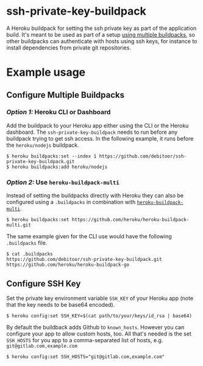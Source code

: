 # ssh-private-key-buildpack

A Heroku buildpack for setting the ssh private key as part of the application build. It's meant to be used as part of a setup [using multiple buildpacks](https://devcenter.heroku.com/articles/using-multiple-buildpacks-for-an-app), so other buildpacks can authenticate with hosts using ssh keys, for instance to install dependencies from private git repositories.

# Example usage

## Configure Multiple Buildpacks
### _Option 1:_ Heroku CLI or Dashboard
Add the buildpack to your Heroku app either using the CLI or the Heroku dashboard. The `ssh-private-key-buildpack` needs to run before any buildpack trying to get ssh access. In the following example, it runs before the `heroku/nodejs` buildpack.

    $ heroku buildpacks:set --index 1 https://github.com/debitoor/ssh-private-key-buildpack.git
    $ heroku buildpacks:add heroku/nodejs

### _Option 2:_ Use `heroku-buildpack-multi`
Instead of setting the buildpacks directly with Heroku they can also be configured using a `.buildpacks` in combination with [`heroku-buildpack-multi`]( https://github.com/heroku/heroku-buildpack-multi).

    $ heroku buildpacks:set https://github.com/heroku/heroku-buildpack-multi.git  
The same example given for the CLI use would have the following `.buildpacks` file.

    $ cat .buildpacks
    https://github.com/debitoor/ssh-private-key-buildpack.git
    https://github.com/heroku/heroku-buildpack-go

## Configure SSH Key

Set the private key environment variable `SSH_KEY` of your Heroku app (note that the key needs to be base64 encoded).

    $ heroku config:set SSH_KEY=$(cat path/to/your/keys/id_rsa | base64)

By default the buildback adds Github to `known_hosts`. However you can configure your app to allow custom hosts, too. All that's needed is the set `SSH_HOSTS` for you app to a comma-separated list of hosts, e.g. `git@gitlab.com,example.com`

    $ heroku config:set SSH_HOSTS="git@gitlab.com,example.com"

